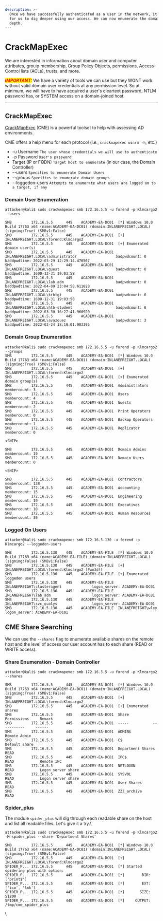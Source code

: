 ```yaml
---
description: >-
  Once we have successfully authenticated as a user in the network, it's time
  for us to dig deeper using our access. We can now enumerate the domain in
  depth.
---
```


# CrackMapExec

We are interested in information about domain user and computer attributes, grouip membership, Group Policy Objects, permissions, Access-Control lists (ACLs), trusts, and more.

_<mark style="color:red;">**IMPORTANT:**</mark>_ We have a variety of tools we can use but they WONT work without valid domain user credentials at any permission level. So at minimum, we will have to have acquired a user's cleartext password, NTLM password has, or SYSTEM access on a domain-joined host.

***



## CrackMapExec

[CrackMapExec](https://github.com/byt3bl33d3r/CrackMapExec) (CME) is a powerful toolset to help with assessing AD environments.&#x20;

CME offers a help menu for each protocol (i.e., `crackmapexec winrm -h`, etc.)

* \-u Username `The user whose credentials we will use to authenticate`
* \-p Password `User's password`
* Target (IP or FQDN) `Target host to enumerate` (in our case, the Domain Controller)
* \--users `Specifies to enumerate Domain Users`
* \--groups `Specifies to enumerate domain groups`
* \--loggedon-users `Attempts to enumerate what users are logged on to a target, if any`

### **Domain User Enumeration**

```shell-session
attacker@kali$ sudo crackmapexec smb 172.16.5.5 -u forend -p Klmcargo2 --users

SMB         172.16.5.5      445    ACADEMY-EA-DC01  [*] Windows 10.0 Build 17763 x64 (name:ACADEMY-EA-DC01) (domain:INLANEFREIGHT.LOCAL) (signing:True) (SMBv1:False)
SMB         172.16.5.5      445    ACADEMY-EA-DC01  [+] INLANEFREIGHT.LOCAL\forend:Klmcargo2 
SMB         172.16.5.5      445    ACADEMY-EA-DC01  [+] Enumerated domain user(s)
SMB         172.16.5.5      445    ACADEMY-EA-DC01  INLANEFREIGHT.LOCAL\administrator                  badpwdcount: 0 baddpwdtime: 2022-03-29 12:29:14.476567
SMB         172.16.5.5      445    ACADEMY-EA-DC01  INLANEFREIGHT.LOCAL\guest                          badpwdcount: 0 baddpwdtime: 1600-12-31 19:03:58
SMB         172.16.5.5      445    ACADEMY-EA-DC01  INLANEFREIGHT.LOCAL\lab_adm                        badpwdcount: 0 baddpwdtime: 2022-04-09 23:04:58.611828
SMB         172.16.5.5      445    ACADEMY-EA-DC01  INLANEFREIGHT.LOCAL\krbtgt                         badpwdcount: 0 baddpwdtime: 1600-12-31 19:03:58
SMB         172.16.5.5      445    ACADEMY-EA-DC01  INLANEFREIGHT.LOCAL\htb-student                    badpwdcount: 0 baddpwdtime: 2022-03-30 16:27:41.960920
SMB         172.16.5.5      445    ACADEMY-EA-DC01  INLANEFREIGHT.LOCAL\avazquez                       badpwdcount: 3 baddpwdtime: 2022-02-24 18:10:01.903395
```

### **Domain Group Enumeration**

```shell-session
attacker@kali$ sudo crackmapexec smb 172.16.5.5 -u forend -p Klmcargo2 --groups
SMB         172.16.5.5      445    ACADEMY-EA-DC01  [*] Windows 10.0 Build 17763 x64 (name:ACADEMY-EA-DC01) (domain:INLANEFREIGHT.LOCAL) (signing:True) (SMBv1:False)
SMB         172.16.5.5      445    ACADEMY-EA-DC01  [+] INLANEFREIGHT.LOCAL\forend:Klmcargo2 
SMB         172.16.5.5      445    ACADEMY-EA-DC01  [+] Enumerated domain group(s)
SMB         172.16.5.5      445    ACADEMY-EA-DC01  Administrators                           membercount: 3
SMB         172.16.5.5      445    ACADEMY-EA-DC01  Users                                    membercount: 4
SMB         172.16.5.5      445    ACADEMY-EA-DC01  Guests                                   membercount: 2
SMB         172.16.5.5      445    ACADEMY-EA-DC01  Print Operators                          membercount: 0
SMB         172.16.5.5      445    ACADEMY-EA-DC01  Backup Operators                         membercount: 1
SMB         172.16.5.5      445    ACADEMY-EA-DC01  Replicator                               membercount: 0

<SNIP>

SMB         172.16.5.5      445    ACADEMY-EA-DC01  Domain Admins                            membercount: 19
SMB         172.16.5.5      445    ACADEMY-EA-DC01  Domain Users                             membercount: 0

<SNIP>

SMB         172.16.5.5      445    ACADEMY-EA-DC01  Contractors                              membercount: 138
SMB         172.16.5.5      445    ACADEMY-EA-DC01  Accounting                               membercount: 15
SMB         172.16.5.5      445    ACADEMY-EA-DC01  Engineering                              membercount: 19
SMB         172.16.5.5      445    ACADEMY-EA-DC01  Executives                               membercount: 10
SMB         172.16.5.5      445    ACADEMY-EA-DC01  Human Resources                          membercount: 36
```

### **Logged On Users**

```shell-session
attacker@kali$ sudo crackmapexec smb 172.16.5.130 -u forend -p Klmcargo2 --loggedon-users

SMB         172.16.5.130    445    ACADEMY-EA-FILE  [*] Windows 10.0 Build 17763 x64 (name:ACADEMY-EA-FILE) (domain:INLANEFREIGHT.LOCAL) (signing:False) (SMBv1:False)
SMB         172.16.5.130    445    ACADEMY-EA-FILE  [+] INLANEFREIGHT.LOCAL\forend:Klmcargo2 (Pwn3d!)
SMB         172.16.5.130    445    ACADEMY-EA-FILE  [+] Enumerated loggedon users
SMB         172.16.5.130    445    ACADEMY-EA-FILE  INLANEFREIGHT\clusteragent              logon_server: ACADEMY-EA-DC01
SMB         172.16.5.130    445    ACADEMY-EA-FILE  INLANEFREIGHT\lab_adm                   logon_server: ACADEMY-EA-DC01
SMB         172.16.5.130    445    ACADEMY-EA-FILE  INLANEFREIGHT\svc_qualys                logon_server: ACADEMY-EA-DC01
SMB         172.16.5.130    445    ACADEMY-EA-FILE  INLANEFREIGHT\wley                      logon_server: ACADEMY-EA-DC01
```



## C**ME Share Searching**

We can use the `--shares` flag to enumerate available shares on the remote host and the level of access our user account has to each share (READ or WRITE access).

### S**hare Enumeration - Domain Controller**

```shell-session
attacker@kali$ sudo crackmapexec smb 172.16.5.5 -u forend -p Klmcargo2 --shares

SMB         172.16.5.5      445    ACADEMY-EA-DC01  [*] Windows 10.0 Build 17763 x64 (name:ACADEMY-EA-DC01) (domain:INLANEFREIGHT.LOCAL) (signing:True) (SMBv1:False)
SMB         172.16.5.5      445    ACADEMY-EA-DC01  [+] INLANEFREIGHT.LOCAL\forend:Klmcargo2 
SMB         172.16.5.5      445    ACADEMY-EA-DC01  [+] Enumerated shares
SMB         172.16.5.5      445    ACADEMY-EA-DC01  Share           Permissions     Remark
SMB         172.16.5.5      445    ACADEMY-EA-DC01  -----           -----------     ------
SMB         172.16.5.5      445    ACADEMY-EA-DC01  ADMIN$                          Remote Admin
SMB         172.16.5.5      445    ACADEMY-EA-DC01  C$                              Default share
SMB         172.16.5.5      445    ACADEMY-EA-DC01  Department Shares READ            
SMB         172.16.5.5      445    ACADEMY-EA-DC01  IPC$            READ            Remote IPC
SMB         172.16.5.5      445    ACADEMY-EA-DC01  NETLOGON        READ            Logon server share 
SMB         172.16.5.5      445    ACADEMY-EA-DC01  SYSVOL          READ            Logon server share 
SMB         172.16.5.5      445    ACADEMY-EA-DC01  User Shares     READ            
SMB         172.16.5.5      445    ACADEMY-EA-DC01  ZZZ_archive     READ 
```



### S**pider\_plus**

&#x20;The module `spider_plus` will dig through each readable share on the host and list all readable files. Let's give it a try.\


```shell-session
attacker@kali$ sudo crackmapexec smb 172.16.5.5 -u forend -p Klmcargo2 -M spider_plus --share 'Department Shares'

SMB         172.16.5.5      445    ACADEMY-EA-DC01  [*] Windows 10.0 Build 17763 x64 (name:ACADEMY-EA-DC01) (domain:INLANEFREIGHT.LOCAL) (signing:True) (SMBv1:False)
SMB         172.16.5.5      445    ACADEMY-EA-DC01  [+] INLANEFREIGHT.LOCAL\forend:Klmcargo2 
SPIDER_P... 172.16.5.5      445    ACADEMY-EA-DC01  [*] Started spidering plus with option:
SPIDER_P... 172.16.5.5      445    ACADEMY-EA-DC01  [*]        DIR: ['print$']
SPIDER_P... 172.16.5.5      445    ACADEMY-EA-DC01  [*]        EXT: ['ico', 'lnk']
SPIDER_P... 172.16.5.5      445    ACADEMY-EA-DC01  [*]       SIZE: 51200
SPIDER_P... 172.16.5.5      445    ACADEMY-EA-DC01  [*]     OUTPUT: /tmp/cme_spider_plus
```

\


###
